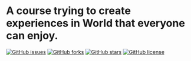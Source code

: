 # A course trying to create experiences in World that everyone can enjoy.

[![GitHub issues](https://img.shields.io/github/issues/trycourse/trycourse.github.io.svg)](https://github.com/trycourse/trycourse.github.io/issues) [![GitHub forks](https://img.shields.io/github/forks/trycourse/trycourse.github.io.svg)](https://github.com/trycourse/trycourse.github.io/network) [![GitHub stars](https://img.shields.io/github/stars/trycourse/trycourse.github.io.svg)](https://github.com/trycourse/trycourse.github.io/stargazers) [![GitHub license](https://img.shields.io/github/license/trycourse/trycourse.github.io.svg)](https://github.com/trycourse/trycourse.github.io/blob/master/LICENSE)

